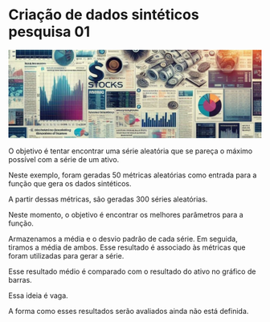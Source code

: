 # Criação de dados sintéticos pesquisa 01

![Texto Alternativo](https://github.com/rianlucascs/criacao_de_dados_sinteticos_pesquisa_1/blob/main/imag.png)

O objetivo é tentar encontrar uma série aleatória que se pareça o máximo possível com a série de um ativo.

Neste exemplo, foram geradas 50 métricas aleatórias como entrada para a função que gera os dados sintéticos.

A partir dessas métricas, são geradas 300 séries aleatórias.

Neste momento, o objetivo é encontrar os melhores parâmetros para a função.

Armazenamos a média e o desvio padrão de cada série. Em seguida, tiramos a média de ambos. Esse resultado é associado às métricas que foram utilizadas para gerar a série.

Esse resultado médio é comparado com o resultado do ativo no gráfico de barras.

Essa ideia é vaga.

A forma como esses resultados serão avaliados ainda não está definida.
